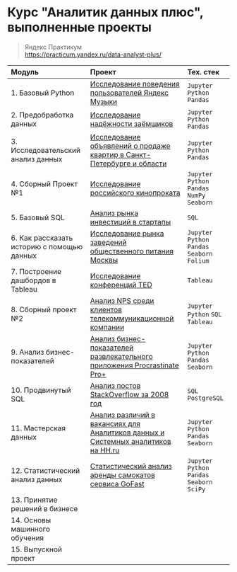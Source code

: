# Курс "Аналитик данных плюс", выполненные проекты
> Яндекс Практикум<br>
> https://practicum.yandex.ru/data-analyst-plus/


| Модуль | Проект | Тех. стек |
| :-------------------- | :-------------------- | :-------------------- | 
| 1. Базовый Python | [Исследование поведения пользователей Яндекс Музыки](https://github.com/chernyakid/music-of-big-cities) | `Jupyter` `Python` `Pandas` | 
| 2. Предобработка данных | [Исследование надёжности заёмщиков](https://github.com/chernyakid/borrowers-reliability-research) |  `Jupyter` `Python` `Pandas` | 
| 3. Исследовательский анализ данных | [Исследование объявлений о продаже квартир в Санкт-Петербурге и области](https://github.com/chernyakid/real-estate-research) | `Jupyter` `Python` `Pandas` | 
| 4. Сборный Проект №1 | [Исследование российского кинопроката](https://github.com/chernyakid/russian-film-distribution) | `Jupyter` `Python` `Pandas` `NumPy` `Seaborn` | 
| 5. Базовый SQL | [Анализ рынка инвестиций в стартапы](https://github.com/chernyakid/startup-investments) | `SQL` | 
| 6. Как рассказать историю с помощью данных | [Исследование рынка заведений общественного питания Москвы](https://github.com/chernyakid/moscow-catering-research) | `Jupyter` `Python` `Pandas` `Seaborn` `Folium` | 
| 7. Построение дашбордов в Tableau | [Исследование конференций TED](https://public.tableau.com/app/profile/inna.chernyak/viz/TEDProject_17194762317220/sheet21) |  `Tableau` |
| 8. Сборный проект №2 | [Анализ NPS среди клиентов телекоммуникационной компании](https://github.com/chernyakid/telecom_nps) | `Jupyter` `Python` `SQL` `Tableau` |
| 9. Анализ бизнес-показателей | [Анализ бизнес-показателей развлекательного приложения Procrastinate Pro+](https://github.com/chernyakid/procrastinate-pro-app) | `Jupyter` `Python` `Pandas` `Seaborn` | 
| 10. Продвинутый SQL | [Анализ постов StackOverflow за 2008 год](https://github.com/chernyakid/stackoverflow) | `SQL` `PostgreSQL` | 
| 11. Мастерская данных | [Анализ различий в вакансиях для Аналитиков данных и Системных аналитиков на HH.ru](https://github.com/chernyakid/analyst-vacancies) | `Jupyter` `Python` `Pandas` `Seaborn` | 
| 12. Статистический анализ данных | [Статистический анализ аренды самокатов сервиса GoFast](https://github.com/chernyakid/gofast-research) | `Jupyter` `Python` `Pandas` `Seaborn` `SciPy`| 
| 13. Принятие решений в бизнесе |  |  | 
| 14. Основы машинного обучения |  |  |  
| 15. Выпускной проект |  |  |  
